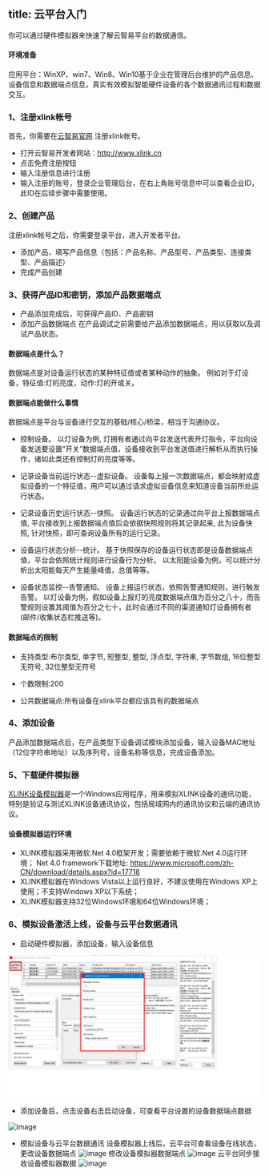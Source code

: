 title: 云平台入门
---

你可以通过硬件模拟器来快速了解云智易平台的数据通信。
#### 环境准备
应用平台：WinXP、win7、Win8、Win10基于企业在管理后台维护的产品信息、设备信息和数据端点信息，真实有效模拟智能硬件设备的各个数据通讯过程和数据交互。
### 1、注册xlink帐号
首先，你需要在[云智易官网](http://www.xlink.cn/) 注册xlink帐号。
- 打开云智易开发者网站：http://www.xlink.cn
- 点击免费注册按钮
- 输入注册信息进行注册
- 输入注册的账号，登录企业管理后台，在右上角账号信息中可以查看企业ID，此ID在后续步骤中需要使用。
### 2、创建产品
注册xlink帐号之后，你需要登录平台，进入开发者平台。
* 添加产品，填写产品信息（包括：产品名称、产品型号、产品类型、连接类型、产品描述）
* 完成产品创建
### 3、获得产品ID和密钥，添加产品数据端点
* 产品添加完成后，可获得产品ID、产品密钥
* 添加产品数据端点
在产品调试之前需要给产品添加数据端点，用以获取以及调试产品状态。
#### 数据端点是什么？
数据端点是对设备运行状态的某种特征值或者某种动作的抽象。 例如对于灯设备，特征值:灯的亮度，动作:灯的开或关。
#### 数据端点能做什么事情
数据端点是平台与设备进行交互的基础/核心/桥梁，相当于沟通协议。

* 控制设备。 以灯设备为例, 灯拥有者通过向平台发送代表开灯指令，平台向设备发送要设置“开关”数据端点值，设备接收到平台发送值进行解析从而执行操作，诸如此类还有控制灯的亮度等等。

* 记录设备当前运行状态--虚拟设备。 设备每上报一次数据端点，都会映射成虚拟设备的一个特征值，用户可以通过请求虚拟设备信息来知道设备当前所处运行状态。

* 记录设备历史运行状态--快照。 设备运行状态的记录通过向平台上报数据端点值, 平台接收到上报数据端点值后会依据快照规则将其记录起来, 此为设备快照, 针对快照，即可查询设备所有的运行记录。

* 设备运行状态分析--统计。 基于快照保存的设备运行状态即是设备数据端点值，平台会依照统计规则进行设备行为分析。 以太阳能设备为例，可以统计分析出太阳能每天产生能量峰值，总值等等。

* 设备状态监控--告警通知。 设备上报运行状态，依照告警通知规则，进行触发告警。 以灯设备为例，假如设备上报灯的亮度数据端点值为百分之八十，而告警规则设置其阈值为百分之七十，此时会通过不同的渠道通知灯设备拥有者(邮件/收集状态栏推送等)。
#### 数据端点的限制
* 支持类型:布尔类型, 单字节, 短整型, 整型, 浮点型, 字符串, 字节数组, 16位整型无符号, 32位整型无符号

* 个数限制:200

* 公共数据端点:所有设备在xlink平台都应该具有的数据端点
### 4、添加设备
产品添加数据端点后，在产品类型下设备调试模块添加设备，输入设备MAC地址（12位字符串地址）以及序列号，设备名称等信息，完成设备添加。
### 5、下载硬件模拟器
[XLINK设备模拟器](https://github.com/xlink-corp/xlink-sdk/tree/master/%E7%A1%AC%E4%BB%B6%E6%A8%A1%E6%8B%9F%E5%99%A8_v3/win32)是一个Windows应用程序，用来模拟XLINK设备的通讯功能，特别是验证与测试XLINK设备通讯协议，包括局域网内的通讯协议和云端的通讯协议。
#### 设备模拟器运行环境
* XLINK模拟器采用微软.Net 4.0框架开发；需要依赖于微软.Net 4.0运行环境；
   Net 4.0 framework下载地址: https://www.microsoft.com/zh-CN/download/details.aspx?id=17718   
* XLINK模拟器在Windows Vista以上运行良好，不建议使用在Windows XP上使用；不支持Windows XP以下系统；
* XLINK模拟器支持32位Windows环境和64位Windows环境；
### 6、模拟设备激活上线，设备与云平台数据通讯
* 启动硬件模拟器，添加设备，输入设备信息

![image](platform/yingjianmoniqi.jpg)
* 添加设备后，点击设备右击启动设备，可查看平台设置的设备数据端点数据

![image](D:xlinkknowledgebase/yingjianmoniqi3.jpg)

* 模拟设备与云平台数据通讯
设备模拟器上线后，云平台可查看设备在线状态，更改设备数据端点
![image](D:xlinkknowledgebase/yingjianmoniqi4.jpg)
修改设备模拟器数据端点
![image](D:xlinkknowledgebase/yingjianmoniqi5.jpg)
云平台同步接收设备模拟器数据
![image](D:xlinkknowledgebase/yingjianmoniqi6.jpg)
